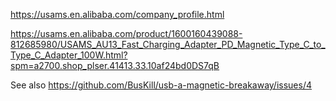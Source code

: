 https://usams.en.alibaba.com/company_profile.html

https://usams.en.alibaba.com/product/1600160439088-812685980/USAMS_AU13_Fast_Charging_Adapter_PD_Magnetic_Type_C_to_Type_C_Adapter_100W.html?spm=a2700.shop_plser.41413.33.10af24bd0DS7qB

See also https://github.com/BusKill/usb-a-magnetic-breakaway/issues/4

